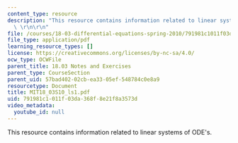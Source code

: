 ```yaml
---
content_type: resource
description: "This resource contains information related to linear systems of ODE's.\
  \ \r\n\r\n"
file: /courses/18-03-differential-equations-spring-2010/791981c1011f03da368f8e21f8a3573d_MIT18_03S10_ls1.pdf
file_type: application/pdf
learning_resource_types: []
license: https://creativecommons.org/licenses/by-nc-sa/4.0/
ocw_type: OCWFile
parent_title: 18.03 Notes and Exercises
parent_type: CourseSection
parent_uid: 57bad402-02cb-ea33-05ef-548784c0e8a9
resourcetype: Document
title: MIT18_03S10_ls1.pdf
uid: 791981c1-011f-03da-368f-8e21f8a3573d
video_metadata:
  youtube_id: null
---
```

This resource contains information related to linear systems of ODE's. 

